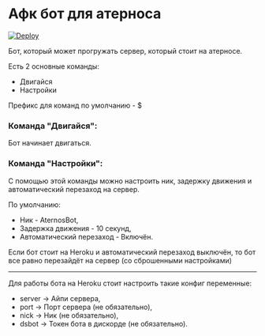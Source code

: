 # Афк бот для атерноса
[![Deploy](https://www.herokucdn.com/deploy/button.svg)](https://heroku.com/deploy?template=https://github.com/rqbik/AternosBot)

Бот, который может прогружать сервер, который стоит на атерносе.

Есть 2 основные команды:
    
* Двигайся
* Настройки

Префикс для команд по умолчанию - $

### Команда "Двигайся":
Бот начинает двигаться.

### Команда "Настройки":
С помощью этой команды можно настроить ник, задержку движения и автоматический перезаход на сервер.

По умолчанию:

* Ник - AternosBot,
* Задержка движения - 10 секунд,
* Автоматический перезаход - Включён.

Если бот стоит на Heroku и автоматический перезаход выключён, то бот все равно перезайдёт на сервер (со сброшенными настройками)  

---------------------
Для работы бота на Heroku стоит настроить такие конфиг переменные:

* server -> Айпи сервера,
* port -> Порт сервера (не обязательно),
* nick -> Ник (не обязательно),
* dsbot -> Токен бота в дискорде (не обязательно).

